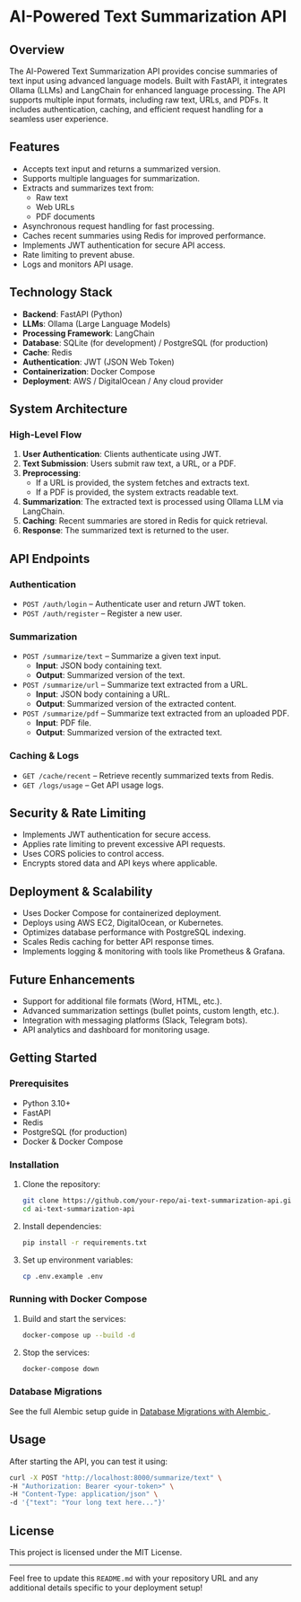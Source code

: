 # AI-Powered Text Summarization API

## Overview
The AI-Powered Text Summarization API provides concise summaries of text input using advanced language models. Built with FastAPI, it integrates Ollama (LLMs) and LangChain for enhanced language processing. The API supports multiple input formats, including raw text, URLs, and PDFs. It includes authentication, caching, and efficient request handling for a seamless user experience.

## Features
- Accepts text input and returns a summarized version.
- Supports multiple languages for summarization.
- Extracts and summarizes text from:
  - Raw text
  - Web URLs
  - PDF documents
- Asynchronous request handling for fast processing.
- Caches recent summaries using Redis for improved performance.
- Implements JWT authentication for secure API access.
- Rate limiting to prevent abuse.
- Logs and monitors API usage.

## Technology Stack
- **Backend**: FastAPI (Python)
- **LLMs**: Ollama (Large Language Models)
- **Processing Framework**: LangChain
- **Database**: SQLite (for development) / PostgreSQL (for production)
- **Cache**: Redis
- **Authentication**: JWT (JSON Web Token)
- **Containerization**: Docker Compose
- **Deployment**: AWS / DigitalOcean / Any cloud provider

## System Architecture
### High-Level Flow
1. **User Authentication**: Clients authenticate using JWT.
2. **Text Submission**: Users submit raw text, a URL, or a PDF.
3. **Preprocessing**:
   - If a URL is provided, the system fetches and extracts text.
   - If a PDF is provided, the system extracts readable text.
4. **Summarization**: The extracted text is processed using Ollama LLM via LangChain.
5. **Caching**: Recent summaries are stored in Redis for quick retrieval.
6. **Response**: The summarized text is returned to the user.

## API Endpoints
### Authentication
- `POST /auth/login` – Authenticate user and return JWT token.
- `POST /auth/register` – Register a new user.

### Summarization
- `POST /summarize/text` – Summarize a given text input.
  - **Input**: JSON body containing text.
  - **Output**: Summarized version of the text.
- `POST /summarize/url` – Summarize text extracted from a URL.
  - **Input**: JSON body containing a URL.
  - **Output**: Summarized version of the extracted content.
- `POST /summarize/pdf` – Summarize text extracted from an uploaded PDF.
  - **Input**: PDF file.
  - **Output**: Summarized version of the extracted text.

### Caching & Logs
- `GET /cache/recent` – Retrieve recently summarized texts from Redis.
- `GET /logs/usage` – Get API usage logs.

## Security & Rate Limiting
- Implements JWT authentication for secure access.
- Applies rate limiting to prevent excessive API requests.
- Uses CORS policies to control access.
- Encrypts stored data and API keys where applicable.

## Deployment & Scalability
- Uses Docker Compose for containerized deployment.
- Deploys using AWS EC2, DigitalOcean, or Kubernetes.
- Optimizes database performance with PostgreSQL indexing.
- Scales Redis caching for better API response times.
- Implements logging & monitoring with tools like Prometheus & Grafana.

## Future Enhancements
- Support for additional file formats (Word, HTML, etc.).
- Advanced summarization settings (bullet points, custom length, etc.).
- Integration with messaging platforms (Slack, Telegram bots).
- API analytics and dashboard for monitoring usage.

## Getting Started
### Prerequisites
- Python 3.10+
- FastAPI
- Redis
- PostgreSQL (for production)
- Docker & Docker Compose

### Installation
1. Clone the repository:
   ```sh
   git clone https://github.com/your-repo/ai-text-summarization-api.git
   cd ai-text-summarization-api
   ```
2. Install dependencies:
   ```sh
   pip install -r requirements.txt
   ```
3. Set up environment variables:
   ```sh
   cp .env.example .env
   ```

### Running with Docker Compose
1. Build and start the services:
   ```sh
   docker-compose up --build -d
   ```
2. Stop the services:
   ```sh
   docker-compose down
   ```

### Database Migrations

See the full Alembic setup guide in [Database Migrations with Alembic ](migrations/README.md).


## Usage
After starting the API, you can test it using:
```sh
curl -X POST "http://localhost:8000/summarize/text" \
-H "Authorization: Bearer <your-token>" \
-H "Content-Type: application/json" \
-d '{"text": "Your long text here..."}'
```

## License
This project is licensed under the MIT License.

---

Feel free to update this `README.md` with your repository URL and any additional details specific to your deployment setup!
